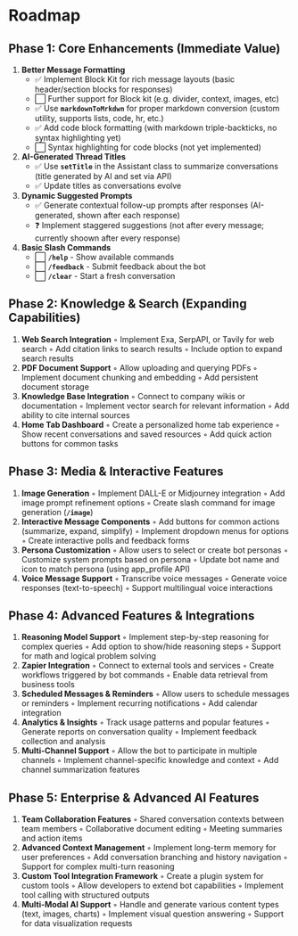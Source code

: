 # **Roadmap**

## **Phase 1: Core Enhancements (Immediate Value)**

1. **Better Message Formatting**
   - ✅ Implement Block Kit for rich message layouts (basic header/section blocks for responses)
   - ⬜ Further support for Block kit (e.g. divider, context, images, etc)
   - ✅ Use **`markdownToMrkdwn`** for proper markdown conversion (custom utility, supports lists, code, hr, etc.)
   - ✅ Add code block formatting (with markdown triple-backticks, no syntax highlighting yet)
   - ⬜ Syntax highlighting for code blocks (not yet implemented)
2. **AI-Generated Thread Titles**
   - ✅ Use **`setTitle`** in the Assistant class to summarize conversations (title generated by AI and set via API)
   - ✅  Update titles as conversations evolve
3. **Dynamic Suggested Prompts**
   - ✅ Generate contextual follow-up prompts after responses (AI-generated, shown after each response)
   - ❓ Implement staggered suggestions (not after every message; currently shoown after every response)
4. **Basic Slash Commands**
   - ⬜ **`/help`** - Show available commands
   - ⬜ **`/feedback`** - Submit feedback about the bot
   - ⬜ **`/clear`** - Start a fresh conversation

## **Phase 2: Knowledge & Search (Expanding Capabilities)**

1. **Web Search Integration**
   ◦ Implement Exa, SerpAPI, or Tavily for web search
   ◦ Add citation links to search results
   ◦ Include option to expand search results
2. **PDF Document Support**
   ◦ Allow uploading and querying PDFs
   ◦ Implement document chunking and embedding
   ◦ Add persistent document storage
3. **Knowledge Base Integration**
   ◦ Connect to company wikis or documentation
   ◦ Implement vector search for relevant information
   ◦ Add ability to cite internal sources
4. **Home Tab Dashboard**
   ◦ Create a personalized home tab experience
   ◦ Show recent conversations and saved resources
   ◦ Add quick action buttons for common tasks

## **Phase 3: Media & Interactive Features**

1. **Image Generation**
   ◦ Implement DALL-E or Midjourney integration
   ◦ Add image prompt refinement options
   ◦ Create slash command for image generation (**`/image`**)
2. **Interactive Message Components**
   ◦ Add buttons for common actions (summarize, expand, simplify)
   ◦ Implement dropdown menus for options
   ◦ Create interactive polls and feedback forms
3. **Persona Customization**
   ◦ Allow users to select or create bot personas
   ◦ Customize system prompts based on persona
   ◦ Update bot name and icon to match persona (using app_profile API)
4. **Voice Message Support**
   ◦ Transcribe voice messages
   ◦ Generate voice responses (text-to-speech)
   ◦ Support multilingual voice interactions

## **Phase 4: Advanced Features & Integrations**

1. **Reasoning Model Support**
   ◦ Implement step-by-step reasoning for complex queries
   ◦ Add option to show/hide reasoning steps
   ◦ Support for math and logical problem solving
2. **Zapier Integration**
   ◦ Connect to external tools and services
   ◦ Create workflows triggered by bot commands
   ◦ Enable data retrieval from business tools
3. **Scheduled Messages & Reminders**
   ◦ Allow users to schedule messages or reminders
   ◦ Implement recurring notifications
   ◦ Add calendar integration
4. **Analytics & Insights**
   ◦ Track usage patterns and popular features
   ◦ Generate reports on conversation quality
   ◦ Implement feedback collection and analysis
5. **Multi-Channel Support**
   ◦ Allow the bot to participate in multiple channels
   ◦ Implement channel-specific knowledge and context
   ◦ Add channel summarization features

## **Phase 5: Enterprise & Advanced AI Features**

1. **Team Collaboration Features**
   ◦ Shared conversation contexts between team members
   ◦ Collaborative document editing
   ◦ Meeting summaries and action items
2. **Advanced Context Management**
   ◦ Implement long-term memory for user preferences
   ◦ Add conversation branching and history navigation
   ◦ Support for complex multi-turn reasoning
3. **Custom Tool Integration Framework**
   ◦ Create a plugin system for custom tools
   ◦ Allow developers to extend bot capabilities
   ◦ Implement tool calling with structured outputs
4. **Multi-Modal AI Support**
   ◦ Handle and generate various content types (text, images, charts)
   ◦ Implement visual question answering
   ◦ Support for data visualization requests
